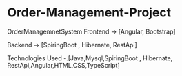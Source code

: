 # Order-Management-Project

OrderManagemnetSystem
Frontend -> [Angular, Bootstrap]

Backend -> [SpiringBoot , Hibernate, RestApi]

Technologies Used -.[Java,Mysql,SpiringBoot , Hibernate, RestApi,Angular,HTML,CSS,TypeScript]
